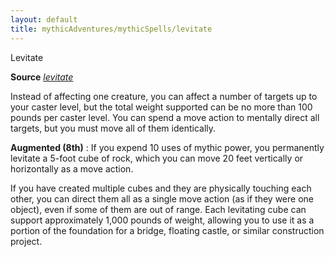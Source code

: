 ```yaml
---
layout: default
title: mythicAdventures/mythicSpells/levitate
---
```

Levitate

**Source** [_levitate_](spells/levitate#_levitate)

Instead of affecting one creature, you can affect a number of targets up to your caster level, but the total weight supported can be no more than 100 pounds per caster level. You can spend a move action to mentally direct all targets, but you must move all of them identically.

**Augmented (8th)** : If you expend 10 uses of mythic power, you permanently levitate a 5-foot cube of rock, which you can move 20 feet vertically or horizontally as a move action.

If you have created multiple cubes and they are physically touching each other, you can direct them all as a single move action (as if they were one object), even if some of them are out of range. Each levitating cube can support approximately 1,000 pounds of weight, allowing you to use it as a portion of the foundation for a bridge, floating castle, or similar construction project.

